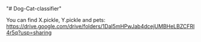 "# Dog-Cat-classifier" 


You can find
X.pickle, Y.pickle and pets:
https://drive.google.com/drive/folders/1Dal5mHPwJab4dcejUMBHeLBZCFRl4r5q?usp=sharing
